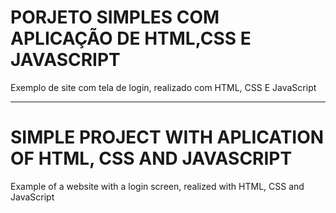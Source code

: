 # PORJETO SIMPLES COM APLICAÇÃO DE HTML,CSS E JAVASCRIPT
Exemplo de site com tela de login, realizado com HTML, CSS E JavaScript
________________________________________________________________________
# SIMPLE PROJECT WITH APLICATION OF HTML, CSS AND JAVASCRIPT
Example of a website with a login screen, realized with HTML, CSS and JavaScript
